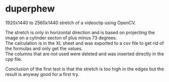 # duperphew
1920x1440 to 2560x1440 stretch of a videoclip using OpenCV.
  
The stretch is only in horizontal direction and is based on projecting the image on a cylinder secton of plus minus 73 degrees.  
The calculation is in the XL sheet and was exported to a csv file to get rid of the formulas and only get the values.  
The columns that are not used were deleted and was inserted directly in the cpp file.  
  
Conclusion of the first test is that the stretch is too high in the edges but the result is anyway good for a first try.

